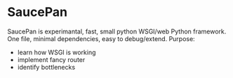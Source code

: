 
# SaucePan

SaucePan is experimantal, fast, small python WSGI/web Python framework.
One file, minimal dependencies, easy to debug/extend.
Purpose:
 * learn how WSGI is working
 * implement fancy router
 * identify bottlenecks
